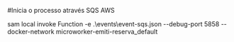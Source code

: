 #Inicia o processo através SQS AWS

sam local invoke Function -e .\events\event-sqs.json --debug-port 5858 --docker-network microworker-emiti-reserva_default
